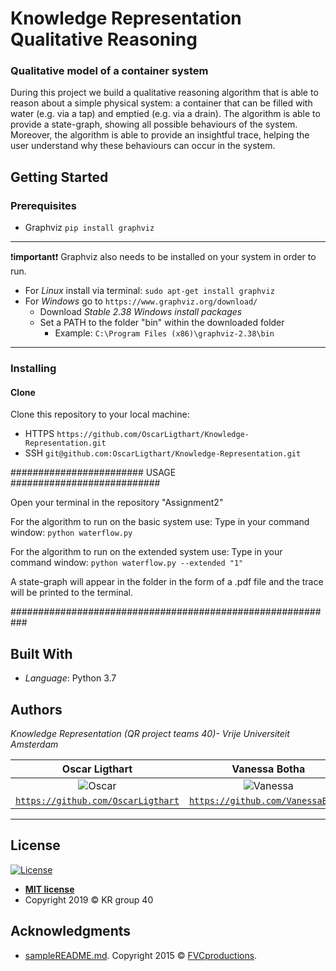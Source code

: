 #  Knowledge Representation Qualitative Reasoning 
### Qualitative model of a container system 
During this project we build a qualitative reasoning algorithm that is able to reason about a simple physical system: a container that can be filled with water (e.g. via a tap) and emptied (e.g. via a drain). The algorithm is able to provide a state-graph, showing all possible behaviours of the system. Moreover, the algorithm is able to provide an insightful trace, helping the user understand why these behaviours can occur in the system. 

## Getting Started
### Prerequisites

- Graphviz `pip install graphviz`
---
 :exclamation:**important**:exclamation: Graphviz also needs to be installed on your system in order to run. 
 * For *Linux* install via terminal: `sudo apt-get install graphviz`
 * For *Windows* go to  `https://www.graphviz.org/download/` 
	 * Download  *Stable 2.38 Windows install packages*
	 * Set a PATH to the folder "bin" within the downloaded folder
		 * Example: `C:\Program Files (x86)\graphviz-2.38\bin`
---
### Installing

#### Clone

Clone this repository to your local machine:
- HTTPS `https://github.com/OscarLigthart/Knowledge-Representation.git`
-  SSH `git@github.com:OscarLigthart/Knowledge-Representation.git`

######################## USAGE ###########################

Open your terminal in the repository "Assignment2"

For the algorithm to run on the basic system use:
Type in your command window: `python waterflow.py`

For the algorithm to run on the extended system use:
Type in your command window: `python waterflow.py --extended "1"`

A state-graph will appear in the folder in the form of a .pdf file and the trace will be printed to the terminal.

###########################################################

## Built With

* <i> Language</i>: Python 3.7

## Authors
*Knowledge Representation (QR project teams 40)-  Vrije Universiteit Amsterdam*

| **Oscar Ligthart** | **Vanessa Botha** | 
| :---: |:---:| 
| ![Oscar](https://avatars1.githubusercontent.com/u/23171320?s=400&v=4) | ![Vanessa](https://avatars0.githubusercontent.com/u/31652336?s=200&v=4)|
| <a href="https://github.com/OscarLigthart" target="_blank">`https://github.com/OscarLigthart`</a> | <a href="https://github.com/VanessaBotha" target="_blank">`https://github.com/VanessaBotha`</a> | 
---

## License

[![License](http://img.shields.io/:license-mit-blue.svg?style=flat-square)](http://badges.mit-license.org)
- **[MIT license](http://opensource.org/licenses/mit-license.php)**
- Copyright 2019 © KR group 40

## Acknowledgments
- <a href="https://gist.github.com/fvcproductions/1bfc2d4aecb01a834b46" target="_blank">sampleREADME.md</a>. Copyright 2015 © <a href="http://fvcproductions.com" target="_blank">FVCproductions</a>.

